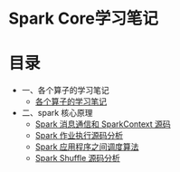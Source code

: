 # Spark Core学习笔记

# 目录

* 一、各个算子的学习笔记
    * [各个算子的学习笔记](算子学习笔记.md)
* 二、spark 核心原理
    * [Spark 消息通信和 SparkContext 源码](Spark消息通信和SparkContext源码.md)
    * [Spark 作业执行源码分析](Spark作业执行源码分析.md)
    * [Spark 应用程序之间调度算法](Spark应用程序之间调度算法.md)
    * [Spark Shuffle 源码分析](SparkShuffle分析.md)
